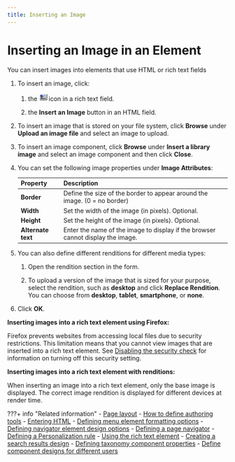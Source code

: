 ```yaml
---
title: Inserting an Image
---
```

# Inserting an Image in an Element

You can insert images into elements that use HTML or rich text fields

1.  To insert an image, click:

    1.  the ![Insert Image](../../../../../../images/insertImage.jpg) icon in a rich text field.

    2.  the **Insert an Image** button in an HTML field.

2.  To insert an image that is stored on your file system, click **Browse** under **Upload an image file** and select an image to upload.

3.  To insert an image component, click **Browse** under **Insert a library image** and select an image component and then click **Close**.

4.  You can set the following image properties under **Image Attributes**:

    |Property|Description|
    |--------|-----------|
    |**Border**|Define the size of the border to appear around the image. (0 = no border)|
    |**Width**|Set the width of the image (in pixels). Optional.|
    |**Height**|Set the height of the image (in pixels). Optional.|
    |**Alternate text**|Enter the name of the image to display if the browser cannot display the image.|

5.  You can also define different renditions for different media types:

    1.  Open the rendition section in the form.

    2.  To upload a version of the image that is sized for your purpose, select the rendition, such as **desktop** and click **Replace Rendition**. You can choose from **desktop**, **tablet**, **smartphone**, or **none**.

6.  Click **OK**.


**Inserting images into a rich text element using Firefox:**

Firefox prevents websites from accessing local files due to security restrictions. This limitation means that you cannot view images that are inserted into a rich text element. See [Disabling the security check](http://kb.mozillazine.org/Links_to_local_pages_don't_work) for information on turning off this security setting.

**Inserting images into a rich text element with renditions:**

When inserting an image into a rich text element, only the base image is displayed. The correct image rendition is displayed for different devices at render time.

???+ info "Related information"
    - [Page layout](../../../../../../build_sites/create_sites/create_reusable_assets/presentation_template/wcm_dev_pres-temp_examples_layout.md)
    - [How to define authoring tools](../authoringtools_element/authoring_tools_cmpnt/wcm_dev_elements_authoring-tools_examples.md)
    - [Entering HTML](..//html_element/wcm_dev_elements_html_props.md)
    - [Defining menu element formatting options](..//menu_element/wcm_dev_elements_menu_format.md)
    - [Defining navigator element design options](..//navigator_element/wcm_dev_elements_navigator_using.md)
    - [Defining a page navigator](..//page_nav_element/wcm_dev_elements_page-navigation_props.md)
    - [Defining a Personalization rule](..//pzn_element/wcm_dev_elements_pzn_props.md)
    - [Using the rich text element](..//richtext_element/wcm_dev_elements_rich-text_props.md)
    - [Creating a search results design](..//search_element/wcm_dev_elements_search_props.md)
    - [Defining taxonomy component properties](..//taxonomy_element/wcm_dev_elements_taxonomy_props.md)
    - [Define component designs for different users](..//username_element/wcm_dev_elements_username_props.md)